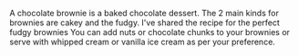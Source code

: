 A chocolate brownie is a baked chocolate dessert. The 2 main kinds for brownies are cakey and the fudgy.  I've shared the recipe for the perfect fudgy brownies You can add nuts or chocolate chunks to your brownies or serve with whipped cream or vanilla ice cream as per your preference.
